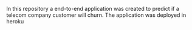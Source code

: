 In this repository a end-to-end application was created to predict if a telecom company customer will churn.
The application was deployed in heroku
